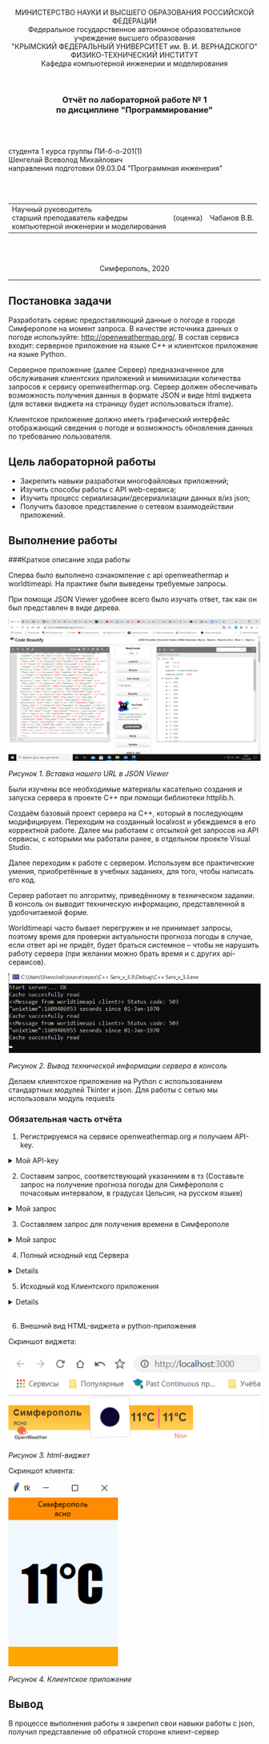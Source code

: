 <p align="center">МИНИСТЕРСТВО НАУКИ  И ВЫСШЕГО ОБРАЗОВАНИЯ РОССИЙСКОЙ ФЕДЕРАЦИИ<br>
Федеральное государственное автономное образовательное учреждение высшего образования<br>
"КРЫМСКИЙ ФЕДЕРАЛЬНЫЙ УНИВЕРСИТЕТ им. В. И. ВЕРНАДСКОГО"<br>
ФИЗИКО-ТЕХНИЧЕСКИЙ ИНСТИТУТ<br>
Кафедра компьютерной инженерии и моделирования</p>
<br>
<h3 align="center">Отчёт по лабораторной работе № 1<br> по дисциплине "Программирование"</h3>
<br><br>
<p>студента 1 курса группы ПИ-б-о-201(1)<br>
Шенгелай Всеволод Михайлович<br>
направления подготовки 09.03.04 "Программная инженерия"</p>
<br><br>
<table>
<tr><td>Научный руководитель<br> старший преподаватель кафедры<br> компьютерной инженерии и моделирования</td>
<td>(оценка)</td>
<td>Чабанов В.В.</td>
</tr>
</table>
<br><br>
<p align="center">Симферополь, 2020</p>
<hr>

## Постановка задачи

Разработать сервис предоставляющий данные о погоде в городе Симферополе на момент запроса. В качестве источника данных о погоде используйте: http://openweathermap.org/. В состав сервиса входит: серверное приложение на языке С++ и клиентское приложение на языке Python.

Серверное приложение (далее Сервер) предназначенное для обслуживания клиентских приложений и минимизации количества запросов к сервису openweathermap.org. Сервер должен обеспечивать возможность получения данных в формате JSON и виде html виджета (для вставки виджета на страницу будет использоваться iframe).

Клиентское приложение должно иметь графический интерфейс отображающий сведения о погоде и возможность обновления данных по требованию пользователя.

## Цель лабораторной работы

- Закрепить навыки разработки многофайловыx приложений;
- Изучить способы работы с API web-сервиса;
- Изучить процесс сериализации/десериализации данных в/из json;
- Получить базовое представление о сетевом взаимодействии приложений.

## Выполнение работы

###Краткое описание хода работы 

Сперва было выполнено ознакомление с api openweathermap и worldtimeapi. На практике были выведены требуемые запросы.

При помощи JSON Viewer удобнее всего было изучать ответ, так как он был представлен в виде дерева.

![](./images/pic1.png)

*Рисунок 1. Вставка нашего URL в JSON Viewer*

Были изучены все необходимые материалы касательно создания и запуска сервера в проекте С++ при помощи библиотеки httplib.h.

Создаём базовый проект сервера на С++, который в последующем модифицируем. Переходим на созданный localxost и убеждаемся в его корректной работе.
Далее мы работаем с отсылкой get запросов на API сервисы, с которыми мы работали ранее, в отдельном проекте Visual Studio.

Далее переходим к работе с сервером. Используем все практические умения, приобретённые в учебных заданиях, для того, чтобы написать его код.

Сервер работает по алгоритму, приведённому в техническом задании. В консоль он выводит техническую информацию, представленной в удобочитаемой форме. 

Worldtimeapi часто бывает перегружен и не принимает запросы, поэтому время для проверки актуальности прогноза погоды в случае, если ответ api не придёт, будет браться системное – чтобы не нарушить работу сервера (при желании можно брать время и с других api-сервисов).

![](./images/pic2.png)

*Рисунок 2. Вывод технической информации сервера в консоль*

Делаем клиентское приложение на Python с использованием стандартных модулей Tkinter и json. Для работы с сетью мы использовали модуль requests

### Обязательная часть отчёта

1. Регистрируемся на сервисе openweathermap.org и получаем API-key.
<details>
  <summary>Мой API-key</summary>

  ```
  90930e612869ea25b907e360a3d60334
  ```
</details>

2. Составим запрос, соответствующий указанниям в тз (Составьте запрос на получение прогноза погоды для Симферополя с почасовым интервалом, в градусах Цельсия, на русском языке)
<details>
  <summary>Мой запрос</summary>

  ```
  http://api.openweathermap.org/data/2.5/onecall?lat=44.95719&lon=34.11079&exclude=current,minutely,daily,alerts&units=metric&lang=ru&appid=90930e612869ea25b907e360a3d60334
  ```
</details>

3. Составляем запрос для получения времени в Симферополе
<details>
<summary>Мой запрос</summary>

  ```
http://worldtimeapi.org/api/timezone/Europe/Simferopol
  ```
</details>

4. Полный исходный код Сервера

<details>

```C++

#include <iostream>
#include <cpp_httplib/httplib.h> 
#include <nlohmann/json.hpp> 
#include <iomanip> 
#include <fstream> 
#include <ctime>


using json = nlohmann::json;
using std::cout;
using std::endl;
using std::string;
using std::ifstream;
using std::ofstream;
using namespace httplib;

// прототипы функций

void gen_response(const Request& req, Response& res);
void gen_response_raw(const Request& req, Response& res);

// функция генерации погоды
json GetWeather()
{
    string req; 
    req = "/data/2.5/onecall?lat=44&lon=34&units=metric&exclude=current,minutely,daily,alerts&lang=ru&appid=8ef4d6cf87e941cd535e7c370ad0a401";

    
    Client get_time("http://api.openweathermap.org");
    
    auto res = get_time.Get(req.c_str()); 
    if (res) { 
        if (res->status == 200) 
        {
            json result = res->body; 
            return result; 
        }
        else 
        {
            cout << "Status code: weather" << res->status << endl; // выводим эту ошибку
        }
    }
    else 
    {
        auto err = res.error(); 
        cout << "Error code: " << err << endl; 
    }
}

// функция которая получает строковое время
string GetTime()
{
    
    Client get_time("http://worldtimeapi.org"); 
    auto res = get_time.Get("/api/timezone/Europe/Simferopol"); 

    if (res) {
        if (res->status == 200)
        {
            string result = res->body;
            return result; 
        }
        else
        {
            cout << "Status code: " << res->status << endl;
            std::time_t t = std::time(0);  // t is an integer type
            string unixt = std::to_string(t);
            string result = R"({"unixtime":)" + unixt + "}";
            std::cout << result << "\n";
            std::cout << t << " seconds since 01-Jan-1970\n";
            return result;
        }
    }
    else
    {
        auto err = res.error();
        cout << "Error code: " << err << endl;
        std::time_t t = std::time(0);  // t is an integer type
        string unixt = std::to_string(t);
        string result = R"({"unixtime":)" + unixt + "}";
        std::cout << result << "\n";
        std::cout << t << " seconds since 01-Jan-1970\n";
        return result;
    }
}

// проверка файла на пустоту
bool is_empty_file(std::ifstream& pFile) 
{
    return pFile.peek() == ifstream::traits_type::eof(); // т.е. если мы взяли "конец файла", то вернётся true
}


json CacheGenerator(ifstream& ReadCache) 
{
    json RawCache;
    RawCache = GetWeather();
    ofstream wc("cache.json");
    cout << "Generating cache..." << endl;
    wc << std::setw(2) << RawCache << std::endl;

    return RawCache; 
}


string StringRemoover(string FToRemoove, json cache, int curr_hour)
{
    // что заменять
    string r1 = "{hourly[i].weather[0].description}";
    string r2 = "{hourly[i].weather[0].icon}";
    string r3 = "{hourly[i].temp}";

    // на что заменять
    double tempd = cache["hourly"][curr_hour]["temp"]; 
    string temps = std::to_string(int(round(tempd))); 
    string desk = cache["hourly"][curr_hour]["weather"][0]["description"];
    string icon = cache["hourly"][curr_hour]["weather"][0]["icon"];

    // теперь заменяем вхождения в нашем HTML шаблоне
    // FToRemoove.replace(позиция_начала_замены, сколько_символов_стереть, что_вставить_вместо_стёртого);
    FToRemoove.replace(FToRemoove.find(r1), r1.length(), desk);
    FToRemoove.replace(FToRemoove.find(r2), r2.length(), icon);
    FToRemoove.replace(FToRemoove.find(r3), r3.length(), temps);
    FToRemoove.replace(FToRemoove.find(r3), r3.length(), temps);
    return FToRemoove; // возвращаем готовый HTML
}


int WhatHour(json cache)
{
    int curr_hour = 100; 
    long unixtime;

    json curr_time_full = json::parse(GetTime()); 
    unixtime = curr_time_full["unixtime"]; 

    for (int i = 0; i < 48; i++) 
    {
        long w_unixtime = cache["hourly"][i]["dt"];
        if (unixtime < w_unixtime) 
        {
            curr_hour = i; 
            break; 
        }
    }
    return curr_hour;
}


json CacheReader(ifstream& rc) 
{
    json RawCache; 
    bool not_exist_cache = !rc.is_open() or is_empty_file(rc); 

    if (not_exist_cache)
    {
        RawCache = CacheGenerator(rc);
    }
    else
    {
        rc >> RawCache;
        cout << "Cache succesfully read" << endl; 
    }
    return RawCache; 
}


void gen_response_raw(const Request& req, Response& res)
{
    ifstream rc("cache.json");
    json RawCache = CacheReader(rc); // читаем, а возможно и создаем его с нуля
    string temp = RawCache; // json -> строка -> json - для того чтобы создать дуликат джейсон объекта
    json cache = json::parse(temp); // дубликат создан
    int curr_hour = WhatHour(cache);

    if (curr_hour == 100)
    {
        RawCache = CacheGenerator(rc);
        temp = RawCache;
        cache = json::parse(temp);
    }

    json WeatherData;
    double tempd = cache["hourly"][curr_hour]["temp"];
    int tempi = round(tempd);
    string desk = cache["hourly"][curr_hour]["weather"][0]["description"];

    WeatherData["temperature"] = tempi;
    WeatherData["description"] = desk;
    res.set_content(WeatherData.dump(), "text/json");
}

void gen_response(const Request& req, Response& res)
{
    ifstream rc("cache.json");
    json RawCache = CacheReader(rc);
    string temp = RawCache;
    json cache = json::parse(temp);
    int curr_hour = WhatHour(cache); 

    // индекс 100 означает что текущее время находится за пределом массива в 48 погод
    if (curr_hour == 100) 
    {
        RawCache = CacheGenerator(rc); 
        temp = RawCache;
        cache = json::parse(temp); 
    }

    // чтение файла виджета
    string widget;
    ifstream rw("forecast_pattern.html");
    if (rw.is_open()) // если открылся
    {
        getline(rw, widget, '\0'); // читаем его содежимое
    }
    else // в противном случае говорим что шаблон не открылся
        cout << "Can`t open template";

    
    string output = StringRemoover(widget, cache, curr_hour);
    res.set_content(output, "text/html"); 
}


int main()
{
    Server svr; 
    svr.Get("/", gen_response); 
    svr.Get("/raw", gen_response_raw);
    cout << "Start server... OK\n";
    svr.listen("localhost", 3000); 
}
```
</details>

5. Исходный код Клиентского приложения
 

<details>


```python
from tkinter import *
import json
import requests

#Глобальный объект на основе класса Tk
root = Tk()

def WeatherReload(event=None):
	r = requests.get('http://localhost:3000/raw').content.decode("UTF8")
	weather = json.loads(r)
	description.config(text='Симферополь\n'+str(weather["description"]))
	temperature.config(text=str(weather["temperature"]) + "°C")
    

root.geometry = ('300x255') #Размеры для самого окна
#root.title('Прогноз погоды')
root.resizable(width=True, height=True)
root.bind("<Button-3>", WeatherReload)

#Объект Canvas необходим, чтобы на форме окна мы могли рисовать различные объекты
canvas = Canvas(root, height=300, width=255)
canvas.pack(fill=BOTH, expand = 1)

'''f_top = Frame(root, bg = 'red')
f_top.pack()'''

description = Label(canvas, width=25, height=2, 
           bg='darkorange')
temperature = Label(canvas, height=2, 
           bg='aliceblue', font=("Impact", 60))
l4 = Label(canvas, width=25, height=2, 
           bg='orange')


description.pack(side=TOP, fill=X)
temperature.pack(fill=BOTH, expand=1)

l4.pack(side=BOTTOM, fill=X, anchor=S)

WeatherReload()

root.mainloop()

```
</details>
<br>



6. Внешний вид HTML-виджета и python-приложения


 
Скриншот виджета:

![](./images/pic3.png)

*Рисунок 3. html-виджет*

Скриншот клиента:

![](./images/pic4.png)

*Рисунок 4. Клиентское приложение*

## Вывод

В процессе выполнения работы я закрепил свои навыки работы с json, получил представление об обратной стороне клиент-сервер